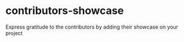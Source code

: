 # contributors-showcase
Express gratitude to the contributors by adding their showcase on your project

